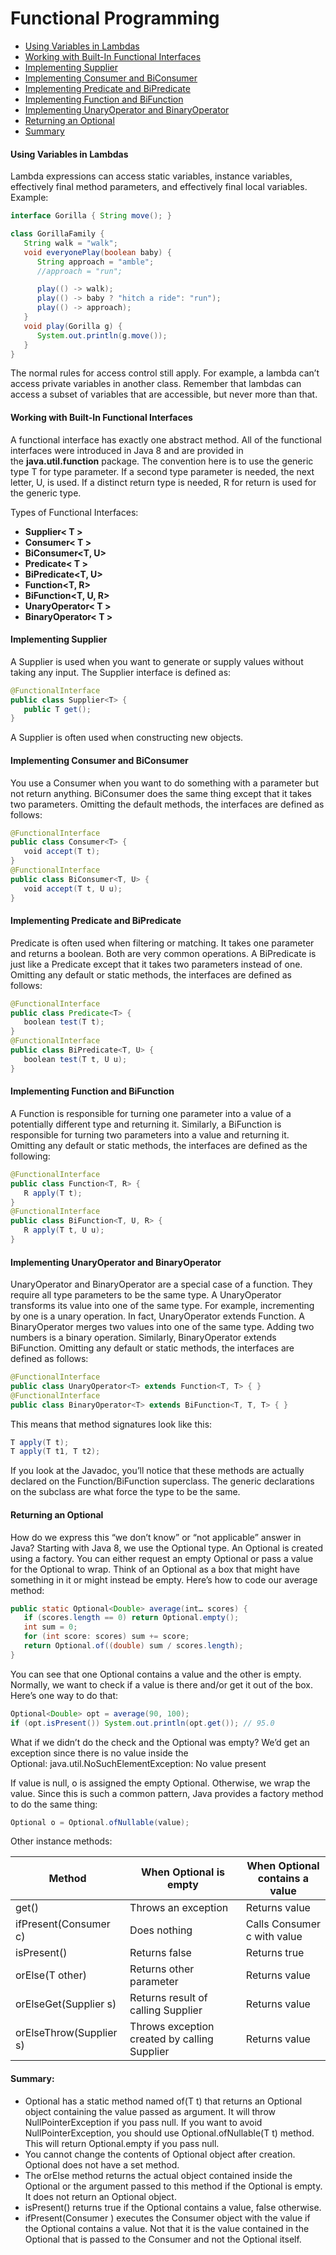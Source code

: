 # Functional Programming
* [Using Variables in Lambdas](#using-variables-in-lambdas)
* [Working with Built-In Functional Interfaces](#working-with-built-in-functional-interfaces)
* [Implementing Supplier](#implementing-supplier)
* [Implementing Consumer and BiConsumer](#implementing-consumer-and-biconsumer)
* [Implementing Predicate and BiPredicate](#implementing-predicate-and-bipredicate)
* [Implementing Function and BiFunction](#implementing-function-and-bifunction)
* [Implementing UnaryOperator and BinaryOperator](#implementing-unaryoperator-and-binaryoperator)
* [Returning an Optional](#returning-an-optional)
* [Summary](#summary)
#### Using Variables in Lambdas
Lambda expressions can access static variables, instance variables, effectively final method parameters, and effectively final local variables. Example:
```java
interface Gorilla { String move(); }

class GorillaFamily {
   String walk = "walk";
   void everyonePlay(boolean baby) {
      String approach = "amble";
      //approach = "run";

      play(() -> walk);
      play(() -> baby ? "hitch a ride": "run");
      play(() -> approach);
   }
   void play(Gorilla g) {
      System.out.println(g.move());
   }
}
```
The normal rules for access control still apply. For example, a lambda can’t access private variables in another class. Remember that lambdas can access a subset of variables that are accessible, but never more than that.

#### Working with Built-In Functional Interfaces
A functional interface has exactly one abstract method. All of the functional interfaces were introduced in Java 8 and are provided in the **java.util.function** package. The convention here is to use the generic type T for type parameter. If a second type parameter is needed, the next letter, U, is used. If a distinct return type is needed, R for return is used for the generic type.

Types of Functional Interfaces:
* **Supplier< T >**
* **Consumer< T >**
* **BiConsumer<T, U>**
* **Predicate< T >**
* **BiPredicate<T, U>**
* **Function<T, R>**
* **BiFunction<T, U, R>**
* **UnaryOperator< T >**
* **BinaryOperator< T >**
#### Implementing Supplier
A Supplier is used when you want to generate or supply values without taking any input. The Supplier interface is defined as:
```java
@FunctionalInterface
public class Supplier<T> {
   public T get();
}
```
A Supplier is often used when constructing new objects.
#### Implementing Consumer and BiConsumer
You use a Consumer when you want to do something with a parameter but not return anything. BiConsumer does the same thing except that it takes two parameters. Omitting the default methods, the interfaces are defined as follows:
```java
@FunctionalInterface
public class Consumer<T> {
   void accept(T t);
}
@FunctionalInterface
public class BiConsumer<T, U> {
   void accept(T t, U u);
}
```
#### Implementing Predicate and BiPredicate
Predicate is often used when filtering or matching. It takes one parameter and returns a boolean. Both are very common operations. A BiPredicate is just like a Predicate except that it takes two parameters instead of one. Omitting any default or static methods, the interfaces are defined as follows:
```java
@FunctionalInterface
public class Predicate<T> {
   boolean test(T t);
}
@FunctionalInterface
public class BiPredicate<T, U> {
   boolean test(T t, U u);
}
```
#### Implementing Function and BiFunction
A Function is responsible for turning one parameter into a value of a potentially different type and returning it. Similarly, a BiFunction is responsible for turning two parameters into a value and returning it. Omitting any default or static methods, the interfaces are defined as the following:
```java
@FunctionalInterface
public class Function<T, R> {
   R apply(T t);
}
@FunctionalInterface
public class BiFunction<T, U, R> {
   R apply(T t, U u);
}
```
#### Implementing UnaryOperator and BinaryOperator
UnaryOperator and BinaryOperator are a special case of a function. They require all type parameters to be the same type. A UnaryOperator transforms its value into one of the same type. For example, incrementing by one is a unary operation. In fact, UnaryOperator extends Function. A BinaryOperator merges two values into one of the same type. Adding two numbers is a binary operation. Similarly, BinaryOperator extends BiFunction. Omitting any default or static methods, the interfaces are defined as follows:
```java
@FunctionalInterface
public class UnaryOperator<T> extends Function<T, T> { }
@FunctionalInterface
public class BinaryOperator<T> extends BiFunction<T, T, T> { }
```
This means that method signatures look like this:
```java
T apply(T t);
T apply(T t1, T t2);
```
If you look at the Javadoc, you’ll notice that these methods are actually declared on the Function/BiFunction superclass. The generic declarations on the subclass are what force the type to be the same.
#### Returning an Optional
How do we express this “we don’t know” or “not applicable” answer in Java? Starting with Java 8, we use the Optional type. An Optional is created using a factory. You can either request an empty Optional or pass a value for the Optional to wrap. Think of an Optional as a box that might have something in it or might instead be empty. Here’s how to code our average method:
```java
public static Optional<Double> average(int… scores) {
   if (scores.length == 0) return Optional.empty();
   int sum = 0;
   for (int score: scores) sum += score;
   return Optional.of((double) sum / scores.length);
}
```
You can see that one Optional contains a value and the other is empty. Normally, we want to check if a value is there and/or get it out of the box. Here’s one way to do that:
```java
Optional<Double> opt = average(90, 100);
if (opt.isPresent()) System.out.println(opt.get()); // 95.0
```
What if we didn’t do the check and the Optional was empty? We’d get an exception since there is no value inside the Optional: java.util.NoSuchElementException: No value present

If value is null, o is assigned the empty Optional. Otherwise, we wrap the value. Since this is such a common pattern, Java provides a factory method to do the same thing:
```java
Optional o = Optional.ofNullable(value);
```
Other instance methods:

Method | When Optional is empty | When Optional contains a value
------ | ---------------------- | ------------------------------
get() | Throws an exception | Returns value
ifPresent(Consumer c) | Does nothing | Calls Consumer c with value
isPresent() | Returns false | Returns true
orElse(T other) | Returns other parameter | Returns value
orElseGet(Supplier s) | Returns result of calling Supplier | Returns value
orElseThrow(Supplier s) | Throws exception created by calling Supplier | Returns value
#### Summary:
* Optional has a static method named of(T t) that returns an Optional object containing the value passed as argument. It will throw NullPointerException if you pass null. If you want to avoid NullPointerException, you should use Optional.ofNullable(T t) method. This will return Optional.empty if you pass null.
* You cannot change the contents of Optional object after creation. Optional does not have a set method.
* The orElse method returns the actual object contained inside the Optional or the argument passed to this method if the Optional is empty. It does not return an Optional object.
* isPresent() returns true if the Optional contains a value, false otherwise.
* ifPresent(Consumer ) executes the Consumer object with the value if the Optional contains a value. Not that it is the value contained in the Optional that is passed to the Consumer and not the Optional itself.